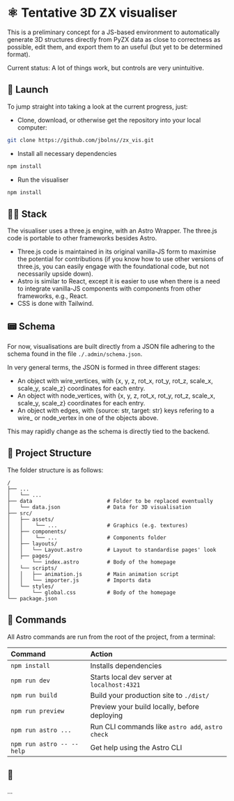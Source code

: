 # ⚛️ Tentative 3D ZX visualiser
This is a preliminary concept for a JS-based environment to automatically generate 3D structures directly from PyZX data as close to correctness as possible, edit them, and export them to an useful (but yet to be determined format).

Current status: A lot of things work, but controls are very unintuitive.

## 🚀 Launch
To jump straight into taking a look at the current progress, just:
- Clone, download, or otherwise get the repository into your local computer:
```sh
git clone https://github.com/jbolns//zx_vis.git
```
- Install all necessary dependencies
```sh
npm install
```
- Run the visualiser
```sh
npm install
```

## 🧑‍🚀 Stack
The visualiser uses a three.js engine, with an Astro Wrapper. The three.js code is portable to other frameworks besides Astro.
- Three.js code is maintained in its original vanilla-JS form to maximise the potential for contributions (if you know how to use other versions of three.js, you can easily engage with the foundational code, but not necessarily upside down).
- Astro is similar to React, except it is easier to use when there is a need to integrate vanilla-JS components with components from other frameworks, e.g., React.
- CSS is done with Tailwind.

## 📟 Schema
For now, visualisations are built directly from a JSON file adhering to the schema found in the file `./.admin/schema.json`.

In very general terms, the JSON is formed in three different stages:
- An object with wire_vertices, with {x, y, z, rot_x, rot_y, rot_z, scale_x, scale_y, scale_z} coordinates for each entry.
- An object with node_vertices, with {x, y, z, rot_x, rot_y, rot_z, scale_x, scale_y, scale_z} coordinates for each entry.
- An object with edges, with {source: str, target: str} keys refering to a wire_ or node_vertex in one of the objects above.

This may rapidly change as the schema is directly tied to the backend. 

## 🚀 Project Structure
The folder structure is as follows:

```text
/
├── ...
│   └── ... 
├── data                        # Folder to be replaced eventually
│   └── data.json               # Data for 3D visualisation
├── src/
│   ├── assets/
│   │    └── ...                # Graphics (e.g. textures)
│   ├── components/
│   │    └── ...                # Components folder
│   ├── layouts/
│   │   └── Layout.astro        # Layout to standardise pages' look
│   ├── pages/
│       └── index.astro         # Body of the homepage
│   └── scripts/
│   │   ├── animation.js        # Main animation script
│   │   └── importer.js         # Imports data
│   └── styles/
│       └── global.css          # Body of the homepage
└── package.json
```

## 🧞 Commands
All Astro commands are run from the root of the project, from a terminal:

| Command                   | Action                                           |
| :------------------------ | :----------------------------------------------- |
| `npm install`             | Installs dependencies                            |
| `npm run dev`             | Starts local dev server at `localhost:4321`      |
| `npm run build`           | Build your production site to `./dist/`          |
| `npm run preview`         | Preview your build locally, before deploying     |
| `npm run astro ...`       | Run CLI commands like `astro add`, `astro check` |
| `npm run astro -- --help` | Get help using the Astro CLI                     |

## 👀 
...
